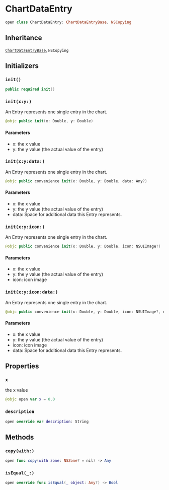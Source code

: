 # ChartDataEntry

``` swift
open class ChartDataEntry: ChartDataEntryBase, NSCopying
```

## Inheritance

[`ChartDataEntryBase`](/ChartDataEntryBase), `NSCopying`

## Initializers

### `init()`

``` swift
public required init()
```

### `init(x:y:)`

An Entry represents one single entry in the chart.

``` swift
@objc public init(x: Double, y: Double)
```

#### Parameters

  - x: the x value
  - y: the y value (the actual value of the entry)

### `init(x:y:data:)`

An Entry represents one single entry in the chart.

``` swift
@objc public convenience init(x: Double, y: Double, data: Any?)
```

#### Parameters

  - x: the x value
  - y: the y value (the actual value of the entry)
  - data: Space for additional data this Entry represents.

### `init(x:y:icon:)`

An Entry represents one single entry in the chart.

``` swift
@objc public convenience init(x: Double, y: Double, icon: NSUIImage?)
```

#### Parameters

  - x: the x value
  - y: the y value (the actual value of the entry)
  - icon: icon image

### `init(x:y:icon:data:)`

An Entry represents one single entry in the chart.

``` swift
@objc public convenience init(x: Double, y: Double, icon: NSUIImage?, data: Any?)
```

#### Parameters

  - x: the x value
  - y: the y value (the actual value of the entry)
  - icon: icon image
  - data: Space for additional data this Entry represents.

## Properties

### `x`

the x value

``` swift
@objc open var x = 0.0
```

### `description`

``` swift
open override var description: String
```

## Methods

### `copy(with:)`

``` swift
open func copy(with zone: NSZone? = nil) -> Any
```

### `isEqual(_:)`

``` swift
open override func isEqual(_ object: Any?) -> Bool 
```
